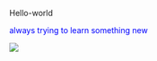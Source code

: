 Hello-world
<p style="color:blue; font-size:14px;">always trying to learn something new</p>

<img src="https://avatars.githubusercontent.com/u/117386916?v=4">

